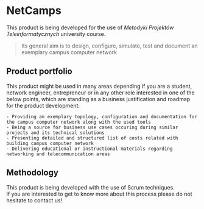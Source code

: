 # NetCamps
This product is being developed for the use of _Metodyki Projektów Teleinformatycznych_ university course. 

> Its general aim is to design, configure, simulate, test and document an exemplary campus computer network   

## Product portfolio
This product might be used in many areas depending if you are a student, network engineer, entrepreneur or in any other role interested in one of the below points, which are standing as a business justification and roadmap for the product development:     

```
- Providing an exemplary topology, configuration and documentation for the campus computer network along with the used tools
- Being a source for business use cases occuring during similar projects and its technical solutions   
- Presenting detailed and structured list of costs related with building campus computer network
- Delivering educational or instructional materials regarding networking and telecommunication areas
```

## Methodology
This product is being developed with the use of Scrum techniques. \
If you are interested to get to know more about this process please do not hesitate to contact us! 
